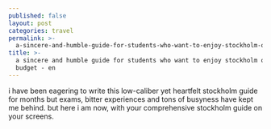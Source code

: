 ```yaml
---
published: false
layout: post
categories: travel
permalink: >-
  a-sincere-and-humble-guide-for-students-who-want-to-enjoy-stockholm-on-a-budget-en
title: >-
  a sincere and humble guide for students who want to enjoy stockholm on a
  budget - en
---
```

i have been eagering to write this low-caliber yet heartfelt stockholm guide for months but exams, bitter experiences and tons of busyness have kept me behind. but here i am now, with your comprehensive stockholm guide on your screens.
